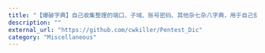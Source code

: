 ```yaml
---
title: "【爆破字典】自己收集整理的端口、子域、账号密码、其他杂七杂八字典，用于自己使用"
description: ""
external_url: "https://github.com/cwkiller/Pentest_Dic"
category: "Miscellaneous"
---
```

